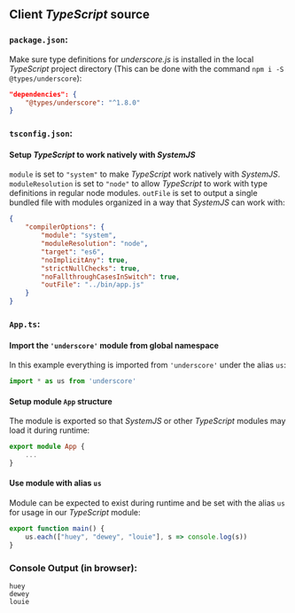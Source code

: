## Client *TypeScript* source
### `package.json`:
Make sure type definitions for *underscore.js* is installed in the local *TypeScript* project directory (This can be done with the command `npm i -S @types/underscore`):
```json
"dependencies": {
    "@types/underscore": "^1.8.0"
}
```
### `tsconfig.json`:
#### Setup *TypeScript* to work natively with *SystemJS*
`module` is set to `"system"` to make *TypeScript* work natively with *SystemJS*. `moduleResolution` is set to `"node"` to allow *TypeScript* to work with type definitions in regular node modules. `outFile` is set to output a single bundled file with modules organized in a way that *SystemJS* can work with:
```json
{
    "compilerOptions": {
        "module": "system",
        "moduleResolution": "node",
        "target": "es6",
        "noImplicitAny": true,
        "strictNullChecks": true,
        "noFallthroughCasesInSwitch": true,
        "outFile": "../bin/app.js"
    }
}
```
### `App.ts`:
#### Import the `'underscore'` module from global namespace
In this example everything is imported from `'underscore'` under the alias `us`:
```typescript
import * as us from 'underscore'
```
#### Setup module `App` structure
The module is exported so that *SystemJS* or other *TypeScript* modules may load it during runtime:
```typescript
export module App {
    ...
}
```
#### Use module with alias `us`
Module can be expected to exist during runtime and be set with the alias `us` for usage in our *TypeScript* module:
```typescript
export function main() {
    us.each(["huey", "dewey", "louie"], s => console.log(s))
}
```
### Console Output (in browser):
```
huey
dewey
louie
```